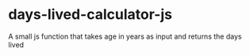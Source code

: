 # days-lived-calculator-js
A small js function that takes age in years as input and returns the days lived
